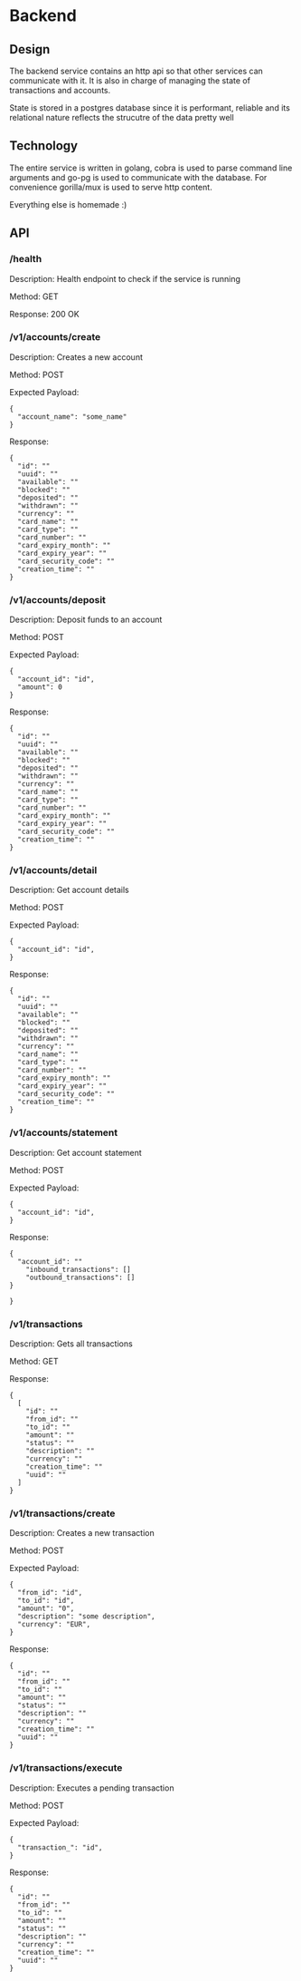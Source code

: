 # Backend

## Design
The backend service contains an http api so that other services can communicate with it.
It is also in charge of managing the state of transactions and accounts.

State is stored in a postgres database since it is performant, reliable and its relational nature reflects the strucutre of the data pretty well

## Technology
The entire service is written in golang, cobra is used to parse command line arguments and go-pg is used to communicate with the database.
For convenience gorilla/mux is used to serve http content.

Everything else is homemade :)

## API

### /health
Description:
Health endpoint to check if the service is running

Method: GET

Response: 200 OK

### /v1/accounts/create
Description:
Creates a new account

Method: POST

Expected Payload:
```
{
  "account_name": "some_name"
}
```
Response:
```
{
  "id": ""
  "uuid": ""
  "available": ""
  "blocked": ""
  "deposited": ""
  "withdrawn": ""
  "currency": ""
  "card_name": ""
  "card_type": ""
  "card_number": ""
  "card_expiry_month": ""
  "card_expiry_year": ""
  "card_security_code": ""
  "creation_time": ""
}
```

### /v1/accounts/deposit
Description:
Deposit funds to an account

Method: POST

Expected Payload:
```
{
  "account_id": "id",
  "amount": 0
}
```
Response:
```
{
  "id": ""
  "uuid": ""
  "available": ""
  "blocked": ""
  "deposited": ""
  "withdrawn": ""
  "currency": ""
  "card_name": ""
  "card_type": ""
  "card_number": ""
  "card_expiry_month": ""
  "card_expiry_year": ""
  "card_security_code": ""
  "creation_time": ""
}
```
### /v1/accounts/detail
Description:
Get account details

Method: POST

Expected Payload:
```
{
  "account_id": "id",
}
```
Response:
```
{
  "id": ""
  "uuid": ""
  "available": ""
  "blocked": ""
  "deposited": ""
  "withdrawn": ""
  "currency": ""
  "card_name": ""
  "card_type": ""
  "card_number": ""
  "card_expiry_month": ""
  "card_expiry_year": ""
  "card_security_code": ""
  "creation_time": ""
}
```

### /v1/accounts/statement
Description:
Get account statement

Method: POST

Expected Payload:
```
{
  "account_id": "id",
}
```
Response:
```
{
  "account_id": ""
	"inbound_transactions": []
	"outbound_transactions": []
}

}
```

### /v1/transactions
Description:
Gets all transactions

Method: GET

Response:
```
{
  [
    "id": ""
    "from_id": ""
    "to_id": ""
    "amount": ""
    "status": ""
    "description": ""
    "currency": ""
    "creation_time": ""
    "uuid": ""
  ]
}
```

### /v1/transactions/create
Description:
Creates a new transaction

Method: POST

Expected Payload:
```
{
  "from_id": "id",
  "to_id": "id",
  "amount": "0",
  "description": "some description",
  "currency": "EUR",
}
```
Response:
```
{
  "id": ""
  "from_id": ""
  "to_id": ""
  "amount": ""
  "status": ""
  "description": ""
  "currency": ""
  "creation_time": ""
  "uuid": ""
}
```

### /v1/transactions/execute
Description:
Executes a pending transaction

Method: POST

Expected Payload:
```
{
  "transaction_": "id",
}
```
Response:
```
{
  "id": ""
  "from_id": ""
  "to_id": ""
  "amount": ""
  "status": ""
  "description": ""
  "currency": ""
  "creation_time": ""
  "uuid": ""
}
```
